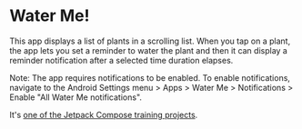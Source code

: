 Water Me!
=======================================

This app displays a list of plants in a scrolling list. When you tap on a plant, the app lets you set a reminder to water the plant and then it can display a reminder notification after a selected time duration elapses.

Note: The app requires notifications to be enabled. To enable notifications, navigate to the Android Settings menu > Apps > Water Me > Notifications > Enable "All Water Me notifications".

It's [one of the Jetpack Compose training projects](https://github.com/google-developer-training/basic-android-kotlin-compose-training-waterme/tree/starter).
